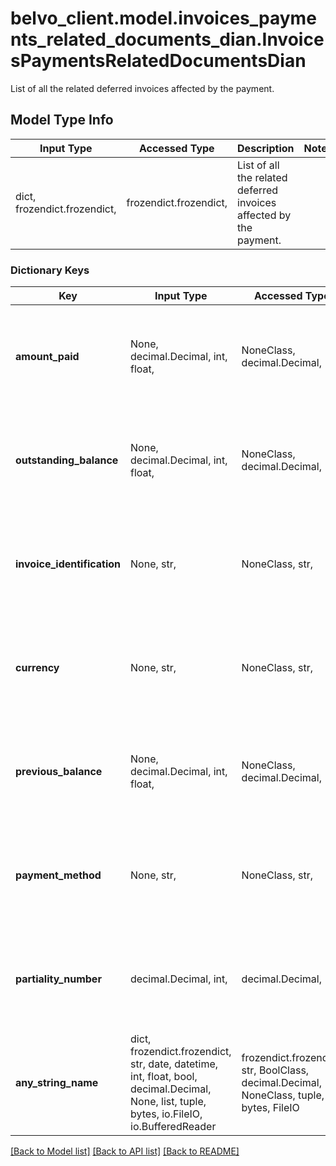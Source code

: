 # belvo_client.model.invoices_payments_related_documents_dian.InvoicesPaymentsRelatedDocumentsDian

List of all the related deferred invoices affected by the payment.

## Model Type Info
Input Type | Accessed Type | Description | Notes
------------ | ------------- | ------------- | -------------
dict, frozendict.frozendict,  | frozendict.frozendict,  | List of all the related deferred invoices affected by the payment. | 

### Dictionary Keys
Key | Input Type | Accessed Type | Description | Notes
------------ | ------------- | ------------- | ------------- | -------------
**amount_paid** | None, decimal.Decimal, int, float,  | NoneClass, decimal.Decimal,  | **Note**: This field is not applicable for DIAN Colombia and will return &#x60;null&#x60;.  | value must be a 32 bit float
**outstanding_balance** | None, decimal.Decimal, int, float,  | NoneClass, decimal.Decimal,  | **Note**: This field is not applicable for DIAN Colombia and will return &#x60;null&#x60;.  | value must be a 32 bit float
**invoice_identification** | None, str,  | NoneClass, str,  | **Note**: This field is not applicable for DIAN Colombia and will return &#x60;null&#x60;.  | 
**currency** | None, str,  | NoneClass, str,  | **Note**: This field is not applicable for DIAN Colombia and will return &#x60;null&#x60;.  | 
**previous_balance** | None, decimal.Decimal, int, float,  | NoneClass, decimal.Decimal,  | **Note**: This field is not applicable for DIAN Colombia and will return &#x60;null&#x60;.  | value must be a 32 bit float
**payment_method** | None, str,  | NoneClass, str,  | **Note**: This field is not applicable for DIAN Colombia and will return &#x60;null&#x60;.  | 
**partiality_number** | decimal.Decimal, int,  | decimal.Decimal,  | **Note**: This field is not applicable for DIAN Colombia and will return &#x60;null&#x60;.  | [optional] value must be a 32 bit integer
**any_string_name** | dict, frozendict.frozendict, str, date, datetime, int, float, bool, decimal.Decimal, None, list, tuple, bytes, io.FileIO, io.BufferedReader | frozendict.frozendict, str, BoolClass, decimal.Decimal, NoneClass, tuple, bytes, FileIO | any string name can be used but the value must be the correct type | [optional]

[[Back to Model list]](../../README.md#documentation-for-models) [[Back to API list]](../../README.md#documentation-for-api-endpoints) [[Back to README]](../../README.md)


